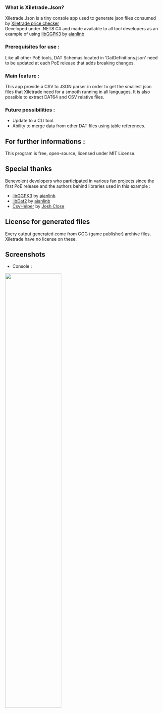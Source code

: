### What is Xiletrade.Json?
Xiletrade.Json is a tiny console app used to generate json files consumed by [Xiletrade price checker](https://github.com/maxensas/xiletrade)  
Developed under .NET8 C# and made available to all tool developers as an example of using [libGGPK3](https://github.com/aianlinb/LibGGPK3) by [aianlinb](https://github.com/aianlinb)

### Prerequisites for use :
Like all other PoE tools, DAT Schemas located in 'DatDefinitions.json' need to be updated at each PoE release that adds breaking changes.

### Main feature :
This app provide a CSV to JSON parser in order to get the smallest json files that Xiletrade need for a smooth running in all languages.
It is also possible to extract DAT64 and CSV relative files. 

### Future possibilities :
* Update to a CLI tool.
* Ability to merge data from other DAT files using table references. 

## For further informations :
This program is free, open-source, licensed under MIT License.  

## Special thanks
Benevolent developers who participated in various fan projects since the first PoE release and the authors behind libraries used in this example :
* [libGGPK3](https://github.com/aianlinb/LibGGPK3) by [aianlinb](https://github.com/aianlinb)
* [libDat2](https://github.com/aianlinb/LibGGPK2/tree/master/LibDat2) by [aianlinb](https://github.com/aianlinb)
* [CsvHelper](https://github.com/JoshClose/CsvHelper) by [Josh Close](https://github.com/JoshClose)

## License for generated files
Every output generated come from GGG (game publisher) archive files. Xiletrade have no license on these.

## Screenshots
* Console :
<img src="https://user-images.githubusercontent.com/62154281/219967076-3b28dffc-94aa-4ba1-b771-832e3853e997.png" width="60%" height="60%"> 
